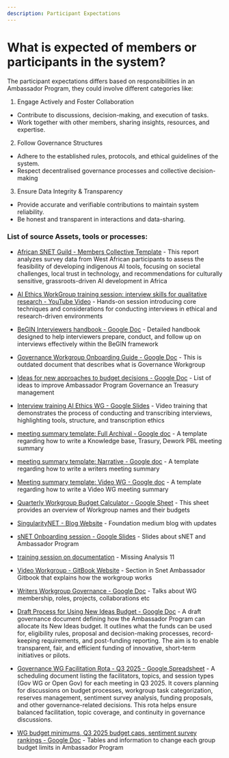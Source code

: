 ```yaml
---
description: Participant Expectations
---
```


# What is expected of members or participants in the system?

The participant expectations differs based on responsibilities in an Ambassador Program, they could involve different categories like:

1. Engage Actively and Foster Collaboration

* Contribute to discussions, decision-making, and execution of tasks.
* Work together with other members, sharing insights, resources, and expertise.



2. Follow Governance Structures

* Adhere to the established rules, protocols, and ethical guidelines of the system.
* Respect decentralised governance processes and collective decision-making



3. Ensure Data Integrity & Transparency

* Provide accurate and verifiable contributions to maintain system reliability.
* Be honest and transparent in interactions and data-sharing.




### List of source Assets, tools or processes:
- [African SNET Guild - Members Collective Template](https://docs.google.com/document/d/1XVQGAQzZ95LoT7sxMjFy0gfyZNHo7VwtHCqoGjVi99A/edit) - This report analyzes survey data from West African participants to assess the feasibility of developing indigenous AI tools, focusing on societal challenges, local trust in technology, and recommendations for culturally sensitive, grassroots-driven AI development in Africa

- [AI Ethics WorkGroup training session: interview skills for qualitative research - YouTube Video](https://www.youtube.com/watch?v=_x9fsRcKIPc) - Hands-on session introducing core techniques and considerations for conducting interviews in ethical and research-driven environments

- [BeGIN Interviewers handbook - Google Doc](https://docs.google.com/document/d/1UZTzjgQQvz1bIkB1_ZZR--qyJTfTIGAJSfajD8nmIl4/edit?tab=t.0#heading=h.e4eyhhbphll2) - Detailed handbook designed to help interviewers prepare, conduct, and follow up on interviews effectively within the BeGIN framework

- [Governance Workgroup Onboarding Guide - Google Doc](https://docs.google.com/document/d/1x5pBvlbA6KG5ereLQdfqpQaHUoXBoncH8ploXoB5U1s/edit?usp=sharing) - This is outdated document that describes what is Governance Workgroup

- [Ideas for new approaches to budget decisions - Google Doc](https://docs.google.com/document/d/16jr_Yoq-d_WZWRMNcBFy-GkSNWFbm-VD2J14b69v520/edit?tab=t.0) - List of ideas to improve Ambassador Program Governance an Treasury management

- [Interview training AI Ethics WG - Google Slides](https://docs.google.com/presentation/d/1tIbACuTHo-xKqF2gkAEn3CbqOC2YkwBVpqvUdOkxqzU/edit?slide=id.p#slide=id.p) - Video training that demonstrates the process of conducting and transcribing interviews, highlighting tools, structure, and transcription ethics

- [meeting summary template: Full Archival - Google doc](https://docs.google.com/document/d/1GOxUaXcUJrYTLt6ayS0II_dRcnp-grSp65mgFJ7JRGk/edit?usp=sharing) - A template regarding how to write a Knowledge base, Trasury, Dework PBL meeting summary

- [meeting summary template: Narrative - Google doc](https://docs.google.com/document/d/16FCk8YwTn_vWo0OzK_e_2uHodHxIks0mJ3R9vzHDrqs/edit?usp=sharing) - A template regarding how to write a writers meeting summary

- [Meeting summary template: Video WG - Google doc](https://docs.google.com/document/d/1RaRa76KJepXDPbKfGopdnTVmHpGyS5YEOsLWtliHQCE/edit?usp=sharing) - A template regarding how to write a Video WG meeting summary

- [Quarterly Workgroup Budget Calculator - Google Sheet](https://docs.google.com/spreadsheets/d/1BBogj9rAO52cpdGP3uvp8hAHNa4Qw66lz9JLjSC2yVs/edit?usp=sharing) - This sheet provides an overview of Workgroup names and their budgets

- [SingularityNET - Blog Website](https://blog.singularitynet.io/) - Foundation medium blog with updates

- [sNET Onboarding session - Google Slides](https://docs.google.com/presentation/d/1xsOPL2exA-1-BfKWk2eKdxjpfRt6kwW_nFWBPq-KzEg/edit#slide=id.p) - Slides about sNET and Ambassador Program

- [training session on documentation](https://docs.google.com/presentation/d/1faPY5FMAudhqx_P4ismUrqCTuYySq8oADt7O--oE8JQ/edit?usp=sharing) - Missing Analysis 11

- [Video Workgroup - GitBook Website](https://snet-ambassadors.gitbook.io/home/workgroups/video-workgroup) - Section in Snet Ambassador Gitbook that explains how the workgroup works

- [Writers Workgroup Governance - Google Doc](https://docs.google.com/document/d/16RnoVQz5fjot2RXsDcYkadW4KHThTtszT8QmjcBLX5w/edit#heading=h.yhgj8y4ky0zc) - Talks about WG membership, roles, projects, collaborations etc

- [Draft Process for Using New Ideas Budget - Google Doc](https://docs.google.com/document/d/1aVbnw64oax_Il8NAVgxgQ7_-oWx4K_DkwRbY41QJU8s) - A draft governance document defining how the Ambassador Program can allocate its New Ideas budget. It outlines what the funds can be used for, eligibility rules, proposal and decision-making processes, record-keeping requirements, and post-funding reporting. The aim is to enable transparent, fair, and efficient funding of innovative, short-term initiatives or pilots.

- [Governance WG Facilitation Rota - Q3 2025 - Google Spreadsheet](https://docs.google.com/spreadsheets/d/1iW2KbVOSbMurQo0zczWcb7Z8FIvVFc4zJLQH28reYgE) - A scheduling document listing the facilitators, topics, and session types (Gov WG or Open Gov) for each meeting in Q3 2025. It covers planning for discussions on budget processes, workgroup task categorization, reserves management, sentiment survey analysis, funding proposals, and other governance-related decisions. This rota helps ensure balanced facilitation, topic coverage, and continuity in governance discussions.

- [WG budget minimums, Q3 2025 budget caps, sentiment survey rankings - Google Doc](https://docs.google.com/spreadsheets/d/17a0CssxFOtK_Pd4Q-wMtBfMGJfVVtJlwjCTbbFmUBCE) - Tables and information to change each group budget limits in Ambassador Program

